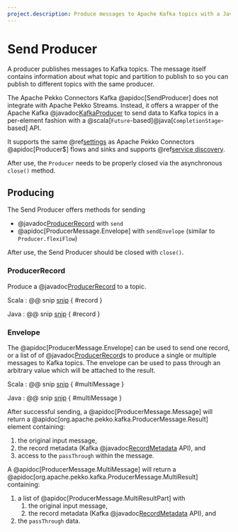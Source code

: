 ```yaml
---
project.description: Produce messages to Apache Kafka topics with a Java or Scala future API.
---
```

# Send Producer

A producer publishes messages to Kafka topics. The message itself contains information about what topic and partition to publish to so you can publish to different topics with the same producer.

The Apache Pekko Connectors Kafka @apidoc[SendProducer] does not integrate with Apache Pekko Streams. Instead, it offers a wrapper of the Apache Kafka @javadoc[KafkaProducer](org.apache.kafka.clients.producer.KafkaProducer) to send data to Kafka topics in a per-element fashion with a @scala[`Future`-based]@java[`CompletionStage`-based] API.

It supports the same @ref[settings](producer.md#settings) as Apache Pekko Connectors @apidoc[Producer$] flows and sinks and supports @ref[service discovery](discovery.md).

After use, the `Producer` needs to be properly closed via the asynchronous `close()` method.

## Producing

The Send Producer offers methods for sending

* @javadoc[ProducerRecord](org.apache.kafka.clients.producer.ProducerRecord) with `send`
* @apidoc[ProducerMessage.Envelope] with `sendEnvelope` (similar to `Producer.flexiFlow`)

After use, the Send Producer should be closed with `close()`.

### ProducerRecord

Produce a @javadoc[ProducerRecord](org.apache.kafka.clients.producer.ProducerRecord) to a topic.

Scala
: @@ snip [snip](/tests/src/test/scala/docs/scaladsl/SendProducerSpec.scala) { #record }

Java
: @@ snip [snip](/tests/src/test/java/docs/javadsl/SendProducerTest.java) { #record }


### Envelope

The @apidoc[ProducerMessage.Envelope] can be used to send one record, or a list of of @javadoc[ProducerRecord](org.apache.kafka.clients.producer.ProducerRecord)s to produce a single or multiple messages to Kafka topics. The envelope can be used to pass through an arbitrary value which will be attached to the result.

Scala
: @@ snip [snip](/tests/src/test/scala/docs/scaladsl/SendProducerSpec.scala) { #multiMessage }

Java
: @@ snip [snip](/tests/src/test/java/docs/javadsl/SendProducerTest.java) { #multiMessage }

After successful sending, a @apidoc[ProducerMessage.Message] will return a @apidoc[org.apache.pekko.kafka.ProducerMessage.Result] element containing:

 1. the original input message,
 1. the record metadata (Kafka @javadoc[RecordMetadata](org.apache.kafka.clients.producer.RecordMetadata) API), and
 1. access to the `passThrough` within the message.

A @apidoc[ProducerMessage.MultiMessage] will return a @apidoc[org.apache.pekko.kafka.ProducerMessage.MultiResult] containing:

 1. a list of @apidoc[ProducerMessage.MultiResultPart] with
    1. the original input message,
    1. the record metadata (Kafka @javadoc[RecordMetadata](org.apache.kafka.clients.producer.RecordMetadata) API), and
 1. the `passThrough` data.
